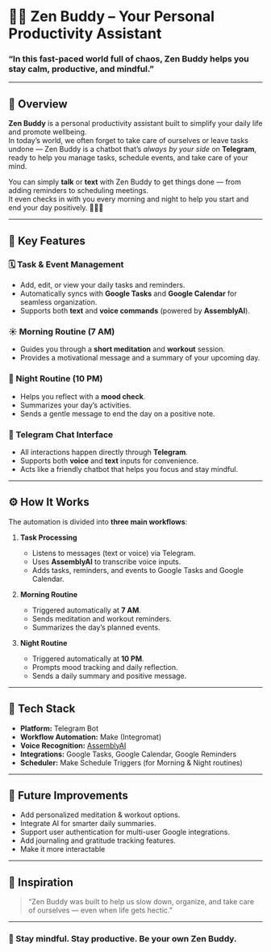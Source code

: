 # 🧘‍♂️ Zen Buddy – Your Personal Productivity Assistant

### “In this fast-paced world full of chaos, Zen Buddy helps you stay calm, productive, and mindful.”

---

## 🌟 Overview

**Zen Buddy** is a personal productivity assistant built to simplify your daily life and promote wellbeing.  
In today’s world, we often forget to take care of ourselves or leave tasks undone — Zen Buddy is a chatbot that’s *always by your side* on **Telegram**, ready to help you manage tasks, schedule events, and take care of your mind.

You can simply **talk** or **text** with Zen Buddy to get things done — from adding reminders to scheduling meetings.  
It even checks in with you every morning and night to help you start and end your day positively. 🧘‍♀️🌙

---

## 🤖 Key Features

### 🗓 Task & Event Management
- Add, edit, or view your daily tasks and reminders.
- Automatically syncs with **Google Tasks** and **Google Calendar** for seamless organization.
- Supports both **text** and **voice commands** (powered by **AssemblyAI**).

### ☀️ Morning Routine (7 AM)
- Guides you through a **short meditation** and **workout** session.
- Provides a motivational message and a summary of your upcoming day.

### 🌙 Night Routine (10 PM)
- Helps you reflect with a **mood check**.
- Summarizes your day’s activities.
- Sends a gentle message to end the day on a positive note.

### 💬 Telegram Chat Interface
- All interactions happen directly through **Telegram**.
- Supports both **voice** and **text** inputs for convenience.
- Acts like a friendly chatbot that helps you focus and stay mindful.

---

## ⚙️ How It Works

The automation is divided into **three main workflows**:

1. **Task Processing**
   - Listens to messages (text or voice) via Telegram.
   - Uses **AssemblyAI** to transcribe voice inputs.
   - Adds tasks, reminders, and events to Google Tasks and Google Calendar.

2. **Morning Routine**
   - Triggered automatically at **7 AM**.
   - Sends meditation and workout reminders.
   - Summarizes the day’s planned events.

3. **Night Routine**
   - Triggered automatically at **10 PM**.
   - Prompts mood tracking and daily reflection.
   - Sends a daily summary and positive message.

---

## 🧩 Tech Stack

- **Platform:** Telegram Bot  
- **Workflow Automation:** Make (Integromat)  
- **Voice Recognition:** [AssemblyAI](https://www.assemblyai.com)  
- **Integrations:** Google Tasks, Google Calendar, Google Reminders  
- **Scheduler:** Make Schedule Triggers (for Morning & Night routines)

---


## 🧠 Future Improvements

- Add personalized meditation & workout options.
- Integrate AI for smarter daily summaries.
- Support user authentication for multi-user Google integrations.
- Add journaling and gratitude tracking features.
- Make it more interactable 

---

## 💖 Inspiration

> “Zen Buddy was built to help us slow down, organize, and take care of ourselves — even when life gets hectic.”

---

### 🪷 Stay mindful. Stay productive. Be your own Zen Buddy.

